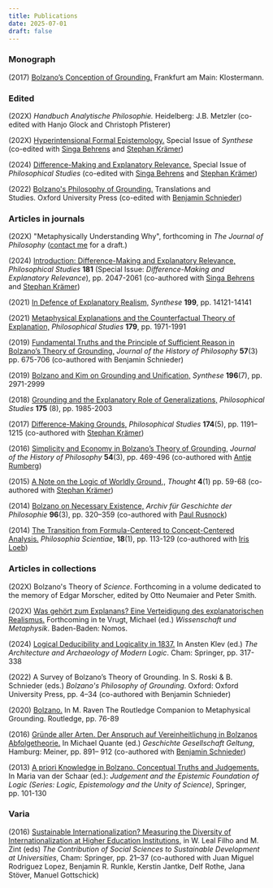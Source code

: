 ```yaml
---
title: Publications
date: 2025-07-01
draft: false 
---
```


### Monograph


(2017) [Bolzano’s Conception of Grounding.](https://www.nomos-elibrary.de/en/10.5771/9783465139713/bolzano-s-conception-of-grounding) Frankfurt am Main: Klostermann. 


### Edited

(202X) *Handbuch Analytische Philosophie.* Heidelberg: J.B. Metzler (co-edited with Hanjo Glock and Christoph Pfisterer)  

(202X) [Hyperintensional Formal Epistemology.](https://link.springer.com/collections/ieaaafadbe) Special Issue of *Synthese* (co-edited with [Singa Behrens](https://www.singabehrens.de) and [Stephan Krämer](https://stephankraemer.wordpress.com))
 

(2024) [Difference-Making and Explanatory Relevance.](https://link.springer.com/collections/dfddhbjigd) Special Issue of *Philosophical Studies* (co-edited with [Singa Behrens](https://www.singabehrens.de) and [Stephan Krämer](https://stephankraemer.wordpress.com))
 

(2022) [Bolzano's Philosophy of Grounding.](https://global.oup.com/academic/product/bolzanos-philosophy-of-grounding-9780192847973?cc=de&lang=en&#) Translations and Studies. Oxford University Press (co-edited with [Benjamin Schnieder](https://benjaminschnieder.wordpress.com))


### Articles in journals

(202X) "Metaphysically Understanding Why", forthcoming in *The Journal of Philosophy* ([contact me](mailto:stefan.roski@philos.uzh.ch) for a draft.)

(2024) [Introduction: Difference-Making and Explanatory Relevance,](https://link.springer.com/article/10.1007/s11098-024-02213-8) *Philosophical Studies* **181** (Special Issue: *Difference-Making and Explanatory Relevance*), pp. 2047-2061 (co-authored with [Singa Behrens](https://www.singabehrens.de) and [Stephan Krämer](https://stephankraemer.wordpress.com))

(2021) [In Defence of Explanatory Realism,](https://link.springer.com/article/10.1007/s11229-021-03413-z) *Synthese* **199**, pp. 14121-14141

(2021) [Metaphysical Explanations and the Counterfactual Theory of Explanation,](https://link.springer.com/article/10.1007/s11098-020-01518-8) *Philosophical Studies* **179**, pp. 1971-1991

(2019) [Fundamental Truths and the Principle of Sufficient Reason in Bolzano’s Theory of Grounding,](https://muse.jhu.edu/article/736077) *Journal of the History of Philosophy* **57**(3) pp. 675-706 (co-authored with Benjamin Schnieder)

(2019) [Bolzano and Kim on Grounding and Unification,](https://link.springer.com/article/10.1007/s11229-017-1593-7) *Synthese* **196**(7), pp. 2971-2999

(2018) [Grounding and the Explanatory Role of Generalizations,](https://link.springer.com/article/10.1007/s11098-017-0946-x) *Philosophical Studies* **175**   (8), pp. 1985-2003 

(2017) [Difference-Making Grounds,](https://link.springer.com/article/10.1007/s11098-016-0749-5) *Philosophical Studies* **174**(5), pp. 1191–1215 (co-authored with [Stephan Krämer](https://stephankraemer.wordpress.com))

(2016) [Simplicity and Economy in Bolzano’s Theory of Grounding,](https://muse.jhu.edu/article/628209/) *Journal of the History of Philosophy* **54**(3), pp. 469-496 (co-authored with [Antje Rumberg](https://sites.google.com/view/antje-rumberg))

(2015) [A Note on the Logic of Worldly Ground,](https://onlinelibrary.wiley.com/doi/abs/10.1002/tht3.158), *Thought* **4**(1) pp. 59-68 (co-authored with [Stephan Krämer](https://stephankraemer.wordpress.com))

(2014) [Bolzano on Necessary Existence,](https://www.degruyterbrill.com/document/doi/10.1515/agph-2014-0015/) *Archiv für Geschichte der Philosophie* **96**(3), pp. 320–359 (co-authored with [Paul Rusnock](https://www.sitta.ca/Rusnock.html))

(2014) [The Transition from Formula-Centered to Concept-Centered Analysis.](https://journals.openedition.org/philosophiascientiae/916) *Philosophia Scientiae*, **18**(1), pp. 113-129 (co-authored with [Iris Loeb](https://philpeople.org/profiles/iris-loeb))

### Articles in collections

(202X) Bolzano's Theory of *Science*. Forthcoming in a volume dedicated to the memory of Edgar Morscher, edited by Otto Neumaier and Peter Smith. 

(202X) [Was gehört zum Explanans? Eine Verteidigung des explanatorischen Realismus.](/Roski_WGZE.pdf) Forthcoming in te Vrugt, Michael (ed.) *Wissenschaft und Metaphysik*. Baden-Baden: Nomos.


(2024) [Logical Deducibility and Logicality in 1837.](https://link.springer.com/chapter/10.1007/978-3-031-52411-0_15) In Ansten Klev (ed.) *The Architecture and Archaeology of Modern Logic*. Cham: Springer, pp. 317-338

(2022) A Survey of Bolzano’s Theory of Grounding. In S. Roski & B. Schnieder (eds.) *Bolzano's Philosophy of Grounding*. Oxford: Oxford University Press, pp. 4–34 (co-authored with Benjamin Schnieder)


(2020) [Bolzano.](https://www.taylorfrancis.com/chapters/edit/10.4324/9781351258845-8/) In M. Raven The Routledge Companion to Metaphysical Grounding. Routledge, pp. 76-89


(2016) [Gründe aller Arten. Der Anspruch auf Vereinheitlichung in Bolzanos Abfolgetheorie.](https://philpapers.org/rec/ROSGAA-6) In Michael Quante (ed.) *Geschichte Gesellschaft Geltung*, Hamburg: Meiner, pp. 891– 912 (co-authored with [Benjamin Schnieder](https://benjaminschnieder.wordpress.com))


(2013) [A priori Knowledge in Bolzano. Conceptual Truths and Judgements.](https://link.springer.com/chapter/10.1007/978-94-007-5137-8_8) In Maria van der Schaar (ed.): *Judgement and the Epistemic Foundation of Logic (Series: Logic, Epistemology and the Unity of Science)*, Springer, pp. 101-130


### Varia

(2016) [Sustainable Internationalization? Measuring the Diversity of Internationalization at Higher Education Institutions,](https://link.springer.com/chapter/10.1007/978-3-319-26866-8_2) in W. Leal Filho and M. Zint (eds) *The Contribution of Social
Sciences to Sustainable Development at Universities*, Cham: Springer, pp. 21–37 (co-authored with Juan Miguel Rodriguez Lopez, Benjamin R. Runkle, Kerstin Jantke, Delf Rothe, Jana Stöver, Manuel Gottschick)

